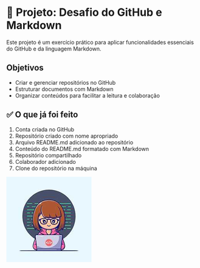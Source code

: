 # 📘 Projeto: Desafio do GitHub e Markdown

Este projeto é um exercício prático para aplicar funcionalidades essenciais do GitHub e da linguagem Markdown.

## Objetivos

- Criar e gerenciar repositórios no GitHub  
- Estruturar documentos com Markdown  
- Organizar conteúdos para facilitar a leitura e colaboração

## ✅ O que já foi feito

1. Conta criada no GitHub
2. Repositório criado com nome apropriado  
3. Arquivo README.md adicionado ao repositório  
4. Conteúdo do README.md formatado com Markdown  
5. Repositório compartilhado
6. Colaborador adicionado
7. Clone do repositório na máquina

![Adicionando uma imagem](github.jpg)

